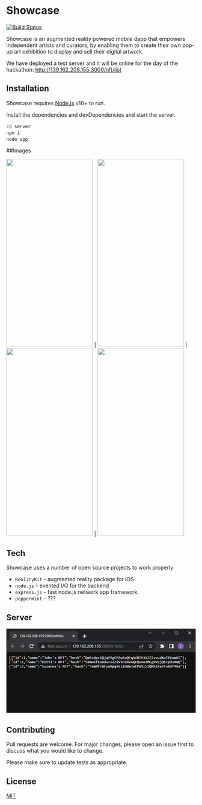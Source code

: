 # Showcase
[![Build Status](https://travis-ci.org/joemccann/dillinger.svg?branch=master)](https://travis-ci.org/joemccann/dillinger)

Showcase is an augmented reality powered mobile dapp that empowers independent artists and curators, by enabling them to create their own pop-up art exhibition to display and sell their digital artwork.

We have deployed a test server and it will be online for the day of the hackathon:
http://139.162.208.155:3000/nft/list

## Installation

Showcase requires [Node.js](https://nodejs.org/) v10+ to run.

Install the dependencies and devDependencies and start the server.

```sh
cd server
npm i
node app
```

##Images

<img src="https://user-images.githubusercontent.com/22798773/204132947-8bc34183-2bde-4bfd-a48e-cd073b080cdd.PNG" width="230" height="500"> | <img src="https://user-images.githubusercontent.com/22798773/204132950-94f23d5a-0cfe-4ec7-816c-2ec8af5a9f79.png" width="230" height="500"> | <img src="https://user-images.githubusercontent.com/22798773/204133003-d21808fc-2e63-44c5-8c32-f568fbc0c6e1.PNG" width="230" height="500"> | <img src="https://user-images.githubusercontent.com/22798773/204133058-f59627e3-2275-4db5-b7ac-6478988950b3.PNG" width="230" height="500"> 

## Tech

Showcase uses a number of open source projects to work properly:

- `RealityKit` - augmented reality package for iOS
- `node.js` - evented I/O for the backend
- `express.js` - fast node.js network app framework
- `peppermint` - ???

## Server

<img src="/images/server.png" title="Server Showing NFT's">



## Contributing

Pull requests are welcome. For major changes, please open an issue first
to discuss what you would like to change.

Please make sure to update tests as appropriate.

## License

[MIT](https://choosealicense.com/licenses/mit/)

